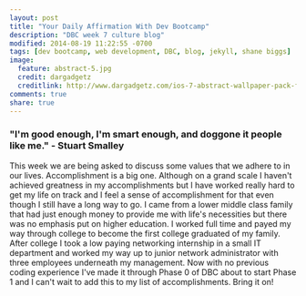 ```yaml
---
layout: post
title: "Your Daily Affirmation With Dev Bootcamp"
description: "DBC week 7 culture blog"
modified: 2014-08-19 11:22:55 -0700
tags: [dev bootcamp, web development, DBC, blog, jekyll, shane biggs]
image:
  feature: abstract-5.jpg
  credit: dargadgetz
  creditlink: http://www.dargadgetz.com/ios-7-abstract-wallpaper-pack-for-iphone-5-and-ipod-touch-retina/ 
comments: true
share: true
---
```


### "I'm good enough, I'm smart enough, and doggone it people like me." - Stuart Smalley

This week we are being asked to discuss some values that we adhere to in our lives. Accomplishment is a big one. Although on a grand scale I haven't achieved greatness in my accomplishments but I have worked really hard to get my life on track and I feel a sense of accomplishment for that even though I still have a long way to go. I came from a lower middle class family that had just enough money to provide me with life's necessities but there was no emphasis put on higher education. I worked full time and payed my way through college to become the first college graduated of my family. After college I took a low paying networking internship in a small IT department and worked my way up to junior network administrator with three employees underneath my management. Now with no previous coding experience I've made it through Phase 0 of DBC about to start Phase 1 and I can't wait to add this to my list of accomplishments. Bring it on!